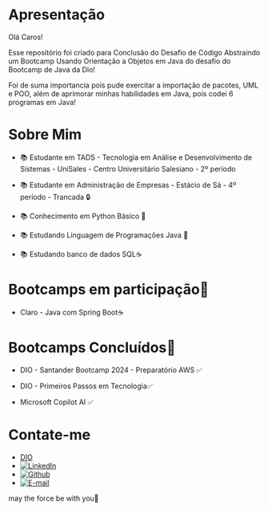 # Apresentação

Olá Caros!

Esse repositório foi criado para Conclusão do Desafio de Código Abstraindo um Bootcamp Usando Orientação a Objetos em Java do
desafio do Bootcamp de Java da Dio!

Foi de suma importancia pois pude exercitar a importação de pacotes, UML e POO, além de aprimorar minhas habilidades em Java, pois codei 6 programas em Java!


# Sobre Mim


- 📚 Estudante em TADS - Tecnologia em Análise e Desenvolvimento de Sistemas - UniSales - Centro Universitário Salesiano - 2º período

- 📚 Estudante em Administração de Empresas - Estácio de Sá - 4º período - Trancada 🔒

- 📚 Conhecimento em Python Básico 🐍

- 📚 Estudando Linguagem de Programações Java 🏦
- 📚 Estudando banco de dados SQL☕


# Bootcamps em participação🤖

- Claro - Java com Spring Boot☕



# Bootcamps Concluídos🤖

- DIO - Santander Bootcamp 2024 - Preparatório AWS ✅

- DIO - Primeiros Passos em Tecnologia✅

- Microsoft Copilot AI ✅


# Contate-me

-  [DIO]( https://web.dio.me/users/morais_brenonunes )
-  [![LinkedIn]( https://img.shields.io/badge/LinkedIn-0077B5?style=for-the-badge&logo=linkedin&logoColor=white )](https://www.linkedin.com/in/brenon10/)
-  [![Github]( https://img.shields.io/badge/GitHub-100000?style=for-the-badge&logo=github&logoColor=white )](https://github.com/brenonun3s)
-  [![E-mail]( https://img.shields.io/badge/-Email-000?style=for-the-badge&logo=microsoft-outlook&logoColor=007BFF )](mailto:morais.brenonunes@hotmail.com )


may the force be with you🖖
